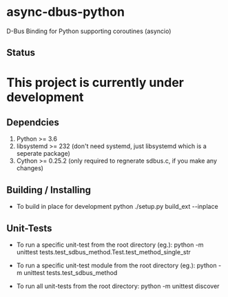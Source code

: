# async-dbus-python
D-Bus Binding for Python supporting coroutines (asyncio)

## Status
# This project is currently under development

## Dependcies

1. Python >= 3.6
2. libsystemd >= 232 (don't need systemd, just libsystemd which is a seperate package)
3. Cython >= 0.25.2 (only required to regnerate sdbus.c, if you make any changes)

## Building / Installing

- To build in place for development
python ./setup.py build_ext --inplace

## Unit-Tests

- To run a specific unit-test from the root directory (eg.):
python -m unittest tests.test_sdbus_method.Test.test_method_single_str

- To run a specific unit-test module from the root directory (eg.):
python -m unittest tests.test_sdbus_method

- To run all unit-tests from the root directory:
python -m unittest discover

